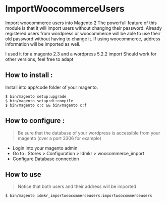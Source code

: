 
# ImportWoocommerceUsers
Import woocommerce users into Magento 2
The powerfull feature of this module is that it will import users without changing their password. Already registered users from wordpress or woocommerce will be able to use their old password without having to change it.
If using woocommerce, address information will be imported as well.

I used it for a magento 2.3 and a wordpress 5.2.2 import
Should work for other versions, feel free to adapt

## How to install : 
Install into app/code folder of your magento.
```
$ bin/magento setup:upgrade
$ bin/magento setup:di:compile
$ bin/magento c:c && bin/magento c:f
```

## How to configure :

>Be sure that the database of your wordpress is accessible from your magento (over a port 3306 for example)

- Login into your magento admin
- Go to : Stores > Configuration > Idmkr > woocommerce_import
- Configure Database connection

## How to use

> Notice that both users and their address will be imported
```
$ bin/magento idmkr_importwoocommerceusers:importwoocommerceusers
```
